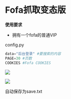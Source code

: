 # Fofa抓取变态版

**使用要求**
* 拥有一个fofa的普通VIP

config.py
```py
data="后台登录" #要搜索的内容
PAGE=30 #页数
COOKIES #Fofa COOKIES
```

![](https://s2.ax1x.com/2019/10/27/KswJQH.png)

![](https://s2.ax1x.com/2019/10/27/KswYyd.png)

自动保存为save.txt
